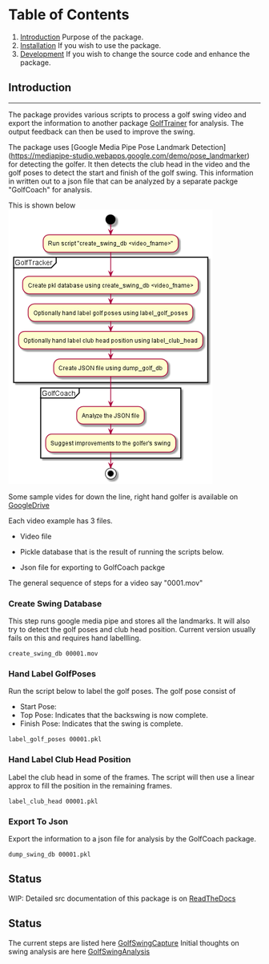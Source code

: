 # Table of Contents
1. [Introduction](#INTRODUCTION) Purpose of the package.
2. [Installation](docs/source/installation.md) If you wish to use the package.
3. [Development](docs/source/development.md) If you wish to change the source code and enhance the package.

## Introduction
-------------------
The package provides various scripts to process a golf swing video and export the information to another package [GolfTrainer](https://pypi.org/project/golftrainer/) for analysis. The output feedback can then be used to improve the swing.

The package uses [Google Media Pipe Pose Landmark Detection] (https://mediapipe-studio.webapps.google.com/demo/pose_landmarker) for detecting the golfer. It then detects the club head in the video and the golf poses to detect the start and finish of the golf swing. This information in written out to a json file that can be analyzed by a separate packge "GolfCoach" for analysis. 

This is shown below ![Flowchart](docs/source/images/golftracker.png)


Some sample vides for down the line, right hand golfer is available on [GoogleDrive](https://drive.google.com/drive/folders/1TDUnGjP1wh1gZeN1EZdJOO4AeYuMLnkO?usp=sharing)

Each video example has 3 files.

* Video file

* Pickle database that is the result of running the scripts below.

* Json file for exporting to GolfCoach packge

The general sequence of steps for a video say "0001.mov"

### Create Swing Database
This step runs google media pipe and stores all the landmarks. It will also try to detect the golf poses and club head position. Current version usually fails on this and requires hand labellling.
```
create_swing_db 00001.mov
```

### Hand Label GolfPoses
Run the script below to label the golf poses. The golf pose consist of 
* Start Pose: 
* Top Pose: Indicates that the backswing is now complete.
* Finish Pose: Indicates that the swing is complete.

```
label_golf_poses 00001.pkl
```

### Hand Label Club Head Position
Label the club head in some of the frames. The script will then use a linear approx to fill the position in the remaining frames.

```
label_club_head 00001.pkl
```

### Export To Json
Export the information to a json file for analysis by the GolfCoach package.

```
dump_swing_db 00001.pkl
```

## Status
WIP: Detailed src documentation of this package is on [ReadTheDocs](https://golftracker.readthedocs.io/en/latest/)


## Status
The current steps are listed here [GolfSwingCapture](docs/source/golfswing_capture.md)
Initial thoughts on swing analysis are here [GolfSwingAnalysis](docs/source/golfswing_analysis.md)

